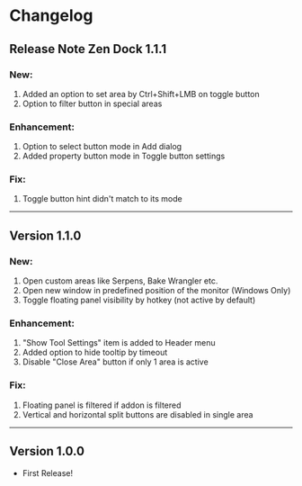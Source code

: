 # Changelog

## Release Note Zen Dock 1.1.1
### New:
1. Added an option to set area by Ctrl+Shift+LMB on toggle button
2. Option to filter button in special areas

### Enhancement:
1. Option to select button mode in Add dialog
2. Added property button mode in Toggle button settings

### Fix:
1. Toggle button hint didn't match to its mode

---
## Version 1.1.0
### New:
1. Open custom areas like Serpens, Bake Wrangler etc.
2. Open new window in predefined position of the monitor (Windows Only)
3. Toggle floating panel visibility by hotkey (not active by default)

### Enhancement:
1. "Show Tool Settings" item is added to Header menu
2. Added option to hide tooltip by timeout
3. Disable "Close Area" button if only 1 area is active

### Fix:
1. Floating panel is filtered if addon is filtered
2. Vertical and horizontal split buttons are disabled in single area

---
## Version 1.0.0
- First Release!